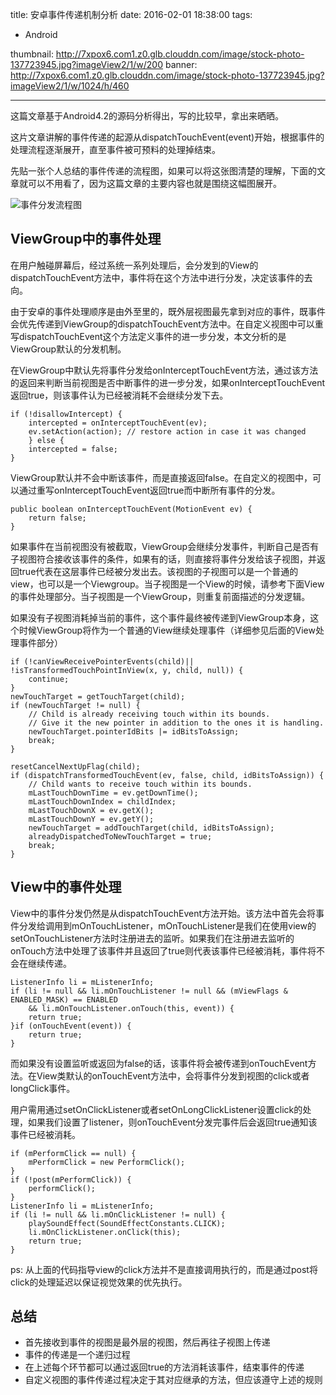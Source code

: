 title: 安卓事件传递机制分析
date: 2016-02-01 18:38:00
tags: 
- Android

thumbnail: http://7xpox6.com1.z0.glb.clouddn.com/image/stock-photo-137723945.jpg?imageView2/1/w/200
banner: http://7xpox6.com1.z0.glb.clouddn.com/image/stock-photo-137723945.jpg?imageView2/1/w/1024/h/460 

---

这篇文章基于Android4.2的源码分析得出，写的比较早，拿出来晒晒。

这片文章讲解的事件传递的起源从dispatchTouchEvent(event)开始，根据事件的处理流程逐渐展开，直至事件被可预料的处理掉结束。

<!--more-->

先贴一张个人总结的事件传递的流程图，如果可以将这张图清楚的理解，下面的文章就可以不用看了，因为这篇文章的主要内容也就是围绕这幅图展开。

![事件分发流程图](http://7xpox6.com1.z0.glb.clouddn.com/image/android_view_event_pass.jpg)

## ViewGroup中的事件处理

在用户触碰屏幕后，经过系统一系列处理后，会分发到的View的dispatchTouchEvent方法中，事件将在这个方法中进行分发，决定该事件的去向。

由于安卓的事件处理顺序是由外至里的，既外层视图最先拿到对应的事件，既事件会优先传递到ViewGroup的dispatchTouchEvent方法中。在自定义视图中可以重写dispatchTouchEvent这个方法定义事件的进一步分发，本文分析的是ViewGroup默认的分发机制。

在ViewGroup中默认先将事件分发给onInterceptTouchEvent方法，通过该方法的返回来判断当前视图是否中断事件的进一步分发，如果onInterceptTouchEvent返回true，则该事件认为已经被消耗不会继续分发下去。

```
if (!disallowIntercept) {  
    intercepted = onInterceptTouchEvent(ev);  
    ev.setAction(action); // restore action in case it was changed  
    } else {  
    intercepted = false;  
}
```

ViewGroup默认并不会中断该事件，而是直接返回false。在自定义的视图中，可以通过重写onInterceptTouchEvent返回true而中断所有事件的分发。

```
public boolean onInterceptTouchEvent(MotionEvent ev) {  
    return false;  
} 
```

如果事件在当前视图没有被截取，ViewGroup会继续分发事件，判断自己是否有子视图符合接收该事件的条件，如果有的话，则直接将事件分发给该子视图，并返回true代表在这层事件已经被分发出去。该视图的子视图可以是一个普通的view，也可以是一个Viewgroup。当子视图是一个View的时候，请参考下面View的事件处理部分。当子视图是一个ViewGroup，则重复前面描述的分发逻辑。

如果没有子视图消耗掉当前的事件，这个事件最终被传递到ViewGroup本身，这个时候ViewGroup将作为一个普通的View继续处理事件（详细参见后面的View处理事件部分）
    
```
if (!canViewReceivePointerEvents(child)|| !isTransformedTouchPointInView(x, y, child, null)) {  
    continue;  
}
newTouchTarget = getTouchTarget(child);  
if (newTouchTarget != null) {  
    // Child is already receiving touch within its bounds.  
    // Give it the new pointer in addition to the ones it is handling.  
    newTouchTarget.pointerIdBits |= idBitsToAssign;  
    break;  
}  
  
resetCancelNextUpFlag(child);  
if (dispatchTransformedTouchEvent(ev, false, child, idBitsToAssign)) {  
    // Child wants to receive touch within its bounds.  
    mLastTouchDownTime = ev.getDownTime();  
    mLastTouchDownIndex = childIndex;  
    mLastTouchDownX = ev.getX();  
    mLastTouchDownY = ev.getY();  
    newTouchTarget = addTouchTarget(child, idBitsToAssign);  
    alreadyDispatchedToNewTouchTarget = true;  
    break;  
} 
```

## View中的事件处理

View中的事件分发仍然是从dispatchTouchEvent方法开始。该方法中首先会将事件分发给调用到mOnTouchListener，mOnTouchListener是我们在使用view的setOnTouchListener方法时注册进去的监听。如果我们在注册进去监听的onTouch方法中处理了该事件并且返回了true则代表该事件已经被消耗，事件将不会在继续传递。
      
```
ListenerInfo li = mListenerInfo;  
if (li != null && li.mOnTouchListener != null && (mViewFlags & ENABLED_MASK) == ENABLED  
    && li.mOnTouchListener.onTouch(this, event)) {  
    return true;  
}if (onTouchEvent(event)) {  
    return true;  
}
```

而如果没有设置监听或返回为false的话，该事件将会被传递到onTouchEvent方法。在View类默认的onTouchEvent方法中，会将事件分发到视图的click或者longClick事件。

用户需用通过setOnClickListener或者setOnLongClickListener设置click的处理，如果我们设置了listener，则onTouchEvent分发完事件后会返回true通知该事件已经被消耗。

```
if (mPerformClick == null) {  
    mPerformClick = new PerformClick();  
}  
if (!post(mPerformClick)) {  
    performClick();  
}
ListenerInfo li = mListenerInfo;  
if (li != null && li.mOnClickListener != null) {  
    playSoundEffect(SoundEffectConstants.CLICK);  
    li.mOnClickListener.onClick(this);  
    return true;  
}
```

ps: 从上面的代码指导view的click方法并不是直接调用执行的，而是通过post将click的处理延迟以保证视觉效果的优先执行。

## 总结

- 首先接收到事件的视图是最外层的视图，然后再往子视图上传递
- 事件的传递是一个递归过程
- 在上述每个环节都可以通过返回true的方法消耗该事件，结束事件的传递
- 自定义视图的事件传递过程决定于其对应继承的方法，但应该遵守上述的规则
